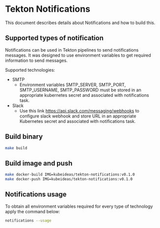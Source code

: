 # Tekton Notifications

This document describes details about Notifications and how to build this.

## Supported types of notification

Notifications can be used in Tekton pipelines to send notifications messages. It was designed to use environment variables to get required information to send messages.

Supported technologies:

- SMTP
  - Environment variables SMTP_SERVER, SMTP_PORT, SMTP_USERNAME, SMTP_PASSWORD must be stored in an appropriate kubernetes secret and associated with notifications task.
- Slack
  - Use this link <https://api.slack.com/messaging/webhooks> to configure slack webhook and store URL in an appropriate Kubernetes secret and associated with notifications task.

## Build binary

``` bash
make build
```

## Build image and push

``` bash
make docker-build IMG=kubeideas/tekton-notifications:v0.1.0
make docker-push IMG=kubeideas/tekton-notifications:v0.1.0
```

## Notifications usage

To obtain all environment variables required for every type of technology apply the command below:

``` bash
notifications --usage
```
